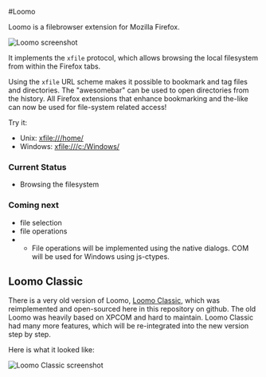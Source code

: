 #Loomo

Loomo is a filebrowser extension for Mozilla Firefox.

![Loomo screenshot](https://raw.github.com/wiki/FunkMonkey/Loomo/images/loomo.jpg)

It implements the `xfile` protocol, which allows browsing the local filesystem from within the Firefox tabs. 

Using the `xfile` URL scheme makes it possible to bookmark and tag files and directories. The "awesomebar" can be used to open directories from the history. All Firefox extensions that enhance bookmarking and the-like can now be used for file-system related access!

Try it: 

* Unix: [xfile:///home/](xfile:///home/)
* Windows: [xfile:///c:/Windows/](xfile:///c:/Windows/)

### Current Status

* Browsing the filesystem

### Coming next

* file selection
* file operations
* * File operations will be implemented using the native dialogs. COM will be used for Windows using js-ctypes.

## Loomo Classic

There is a very old version of Loomo, [Loomo Classic](Loomo/wiki/Loomo-Classic), which was reimplemented and open-sourced here in this repository on github. The old Loomo was heavily based on XPCOM and hard to maintain. Loomo Classic had many more features, which will be re-integrated into the new version step by step.

Here is what it looked like:

![Loomo Classic screenshot](https://raw.github.com/wiki/FunkMonkey/Loomo/images/loomo_classic.jpg)
